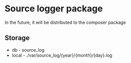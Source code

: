 # Source logger package

In the future, it will be distributed to the composer package

## Storage

- db - source_log
- local - ./var/source_log/{year}/{month}/{day}.log
